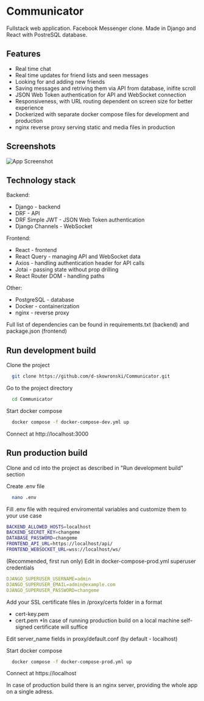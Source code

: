 
# Communicator

Fullstack web application. Facebook Messenger clone. Made in Django and React with PostreSQL database.


## Features

- Real time chat
- Real time updates for friend lists and seen messages
- Looking for and adding new friends
- Saving messages and retriving them via API from database, inifite scroll
- JSON Web Token authentication for API and WebSocket connection
- Responsiveness, with URL routing dependent on screen size for better experience
- Dockerized with separate docker compose files for development and production
- nginx reverse proxy serving static and media files in production
## Screenshots

![App Screenshot](https://via.placeholder.com/468x300?text=App+Screenshot+Here)


## Technology stack

Backend:
- Django - backend
- DRF - API
- DRF Simple JWT - JSON Web Token authentication
- Django Channels - WebSocket

Frontend:
- React - frontend
- React Query - managing API and WebSocket data
- Axios - handling authentication header for API calls
- Jotai - passing state without prop drilling
- React Router DOM - handling paths

Other:
- PostgreSQL - database
- Docker - containerization
- nginx - reverse proxy

Full list of dependencies can be found in requirements.txt (backend) and package.json (frontend)
## Run development build

Clone the project

```bash
  git clone https://github.com/d-skowronski/Communicator.git
```

Go to the project directory

```bash
  cd Communicator
```

Start docker compose

```bash
  docker compose -f docker-compose-dev.yml up
```

Connect at http://localhost:3000

## Run production build

Clone and cd into the project as described in "Run development build" section

Create .env file

```bash
  nano .env
```

Fill .env file with required enviromental variables and customize them to your use case

```bash
BACKEND_ALLOWED_HOSTS=localhost
BACKEND_SECRET_KEY=changeme
DATABASE_PASSWORD=changeme
FRONTEND_API_URL=https://localhost/api/
FRONTEND_WEBSOCKET_URL=wss://localhost/ws/
```

(Recommended, first run only) Edit in docker-compose-prod.yml superuser credentials
```yaml
DJANGO_SUPERUSER_USERNAME=admin
DJANGO_SUPERUSER_EMAIL=admin@example.com
DJANGO_SUPERUSER_PASSWORD=changeme
```

Add your SSL certificate files in /proxy/certs folder in a format
- cert-key.pem
- cert.pem
*In case of running production build on a local machine self-signed certificate will suffice

Edit server_name fields in proxy/default.conf (by default - localhost)

Start docker compose

```bash
  docker compose -f docker-compose-prod.yml up
```

Connect at https://localhost

In case of production build there is an nginx server, providing the whole app on a single adress.

